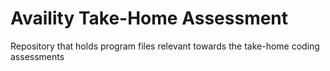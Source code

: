 # Availity Take-Home Assessment
Repository that holds program files relevant towards the take-home coding assessments
